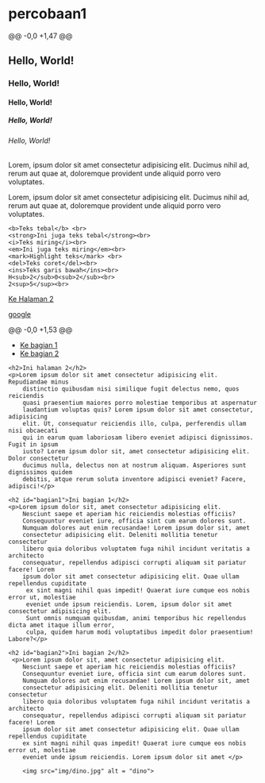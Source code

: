 # percobaan1
@@ -0,0 +1,47 @@
<!DOCTYPE html>
<html lang="en">
<head>
    <meta charset="UTF-8">
    <meta name="viewport" content="width=device-width, initial-scale=1.0">
    <title>Percobaan 1</title>
</head>
<body>
    <!--Kode dibawah ini untuk membuat heading-->
    <h2>Hello, World!</h2>
    <h3>Hello, World!</h3>
    <h4>Hello, World!</h4>
    <h5>Hello, World!</h5>
    <h6>Hello, World!</h6>

   <!--Komen ini mengomentari blok kode-->
   <p>Lorem, ipsum dolor sit amet consectetur adipisicing elit. Ducimus nihil ad, 
        rerum aut quae at, doloremque provident unde aliquid porro vero voluptates.</p>
   <!--Kode dibawah ini mematikan blok-->
   <p>Lorem, ipsum dolor sit amet consectetur adipisicing elit. Ducimus nihil ad, 
    rerum aut quae at, doloremque provident unde aliquid porro vero voluptates.</p>
    
    <b>Teks tebal</b> <br>
    <strong>Ini juga teks tebal</strong><br>
    <i>Teks miring</i><br>
    <em>Ini juga teks miring</em><br>
    <mark>Highlight teks</mark> <br>
    <del>Teks coret</del><br>
    <ins>Teks garis bawah</ins><br>
    H<sub>2</sub>0<sub>2</sub><br>
    2<sup>5</sup><br>

   <a href="halaman2.html">Ke Halaman 2</a>

   <a href="https://www.google.com" target="_blank">google</a>

   <!--<a href="halaman2.html">Ke Halaman 2</a>

  <a href="https://www.google.com/" target="_blank">Google</a>-->

   <!-- <img src="kupu.jpg" alt="HTML"> -->


</body>
</html>
@@ -0,0 +1,53 @@
<!DOCTYPE html>
<html lang="en">
<head>
    <meta charset="UTF-8">
    <meta name="viewport" content="width=device-width, initial-scale=1.0">
    <title>Halaman 2</title>
</head>
<body>
    <ul>
        <li><a href="#bagian1">Ke bagian 1</a></li>
        <li><a href="#bagian2">Ke bagian 2</a></li>
    </ul>

    <h2>Ini halaman 2</h2>
    <p>Lorem ipsum dolor sit amet consectetur adipisicing elit. Repudiandae minus 
        distinctio quibusdam nisi similique fugit delectus nemo, quos reiciendis 
        quasi praesentium maiores porro molestiae temporibus at aspernatur 
        laudantium voluptas quis? Lorem ipsum dolor sit amet consectetur, adipisicing 
        elit. Ut, consequatur reiciendis illo, culpa, perferendis ullam nisi obcaecati
        qui in earum quam laboriosam libero eveniet adipisci dignissimos. Fugit in ipsum
        iusto? Lorem ipsum dolor sit, amet consectetur adipisicing elit. Dolor consectetur
        ducimus nulla, delectus non at nostrum aliquam. Asperiores sunt dignissimos quidem 
        debitis, atque rerum soluta inventore adipisci eveniet? Facere, adipisci!</p>

    <h2 id="bagian1">Ini bagian 1</h2>    
    <p>Lorem ipsum dolor sit, amet consectetur adipisicing elit. 
        Nesciunt saepe et aperiam hic reiciendis molestias officiis?
        Consequuntur eveniet iure, officia sint cum earum dolores sunt. 
        Numquam dolores aut enim recusandae! Lorem ipsum dolor sit, amet 
        consectetur adipisicing elit. Deleniti mollitia tenetur consectetur 
        libero quia doloribus voluptatem fuga nihil incidunt veritatis a architecto 
        consequatur, repellendus adipisci corrupti aliquam sit pariatur facere! Lorem 
        ipsum dolor sit amet consectetur adipisicing elit. Quae ullam repellendus cupiditate
         ex sint magni nihil quas impedit! Quaerat iure cumque eos nobis error ut, molestiae 
         eveniet unde ipsum reiciendis. Lorem, ipsum dolor sit amet consectetur adipisicing elit. 
         Sunt omnis numquam quibusdam, animi temporibus hic repellendus dicta amet itaque illum error, 
         culpa, quidem harum modi voluptatibus impedit dolor praesentium! Labore?</p>
    
    <h2 id="bagian2">Ini bagian 2</h2>    
     <p>Lorem ipsum dolor sit, amet consectetur adipisicing elit. 
        Nesciunt saepe et aperiam hic reiciendis molestias officiis?
        Consequuntur eveniet iure, officia sint cum earum dolores sunt. 
        Numquam dolores aut enim recusandae! Lorem ipsum dolor sit, amet 
        consectetur adipisicing elit. Deleniti mollitia tenetur consectetur 
        libero quia doloribus voluptatem fuga nihil incidunt veritatis a architecto 
        consequatur, repellendus adipisci corrupti aliquam sit pariatur facere! Lorem 
        ipsum dolor sit amet consectetur adipisicing elit. Quae ullam repellendus cupiditate
        ex sint magni nihil quas impedit! Quaerat iure cumque eos nobis error ut, molestiae 
        eveniet unde ipsum reiciendis. Lorem ipsum dolor sit amet </p>

        <img src="img/dino.jpg" alt = "dino">
</body>
</html>

